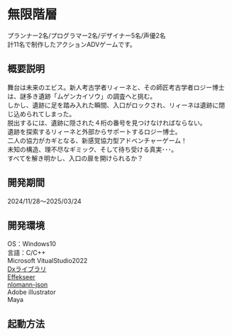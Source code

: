 # 無限階層
プランナー2名/プログラマー2名/デザイナー5名/声優2名<br>
計11名で制作したアクションADVゲームです。
## 概要説明
舞台は未来のエビス。新人考古学者リィーネと、その師匠考古学者ロジー博士は、謎多き遺跡「ムゲンカイソウ」の調査へと挑む。<br>
しかし、遺跡に足を踏み入れた瞬間、入口がロックされ、リィーネは遺跡に閉じ込められてしまった。<br>
脱出するには、遺跡に隠された４桁の番号を見つけなければならない。<br>
遺跡を探索するリィーネと外部からサポートするロジー博士。<br>
二人の協力がカギとなる、新感覚協力型アドベンチャーゲーム！<br>
未知の構造、理不尽なギミック、そして待ち受ける真実･･･。<br>
すべてを解き明かし、入口の扉を開けられるか？
## 開発期間
2024/11/28～2025/03/24
## 開発環境
OS：Windows10<br>
言語：C/C++<br>
Microsoft VitualStudio2022<br>
[Dxライブラリ](https://dxlib.xsrv.jp/)<br>
[Effekseer](https://effekseer.github.io/jp/)<br>
[nlomann-json](https://github.com/nlohmann/json)<br>
Adobe illustrator<br>
Maya
## 起動方法